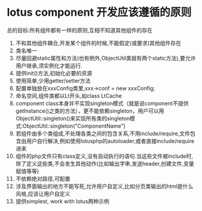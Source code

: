 # lotus component 开发应该遵循的原则 #
总的目标:所有组件都有一样的原则,互相不知道其他组件的存在
  1. 不和其他组件耦合,开发某个组件的时候,不能假定(或要求)其他组件存在
  1. 类名唯一
  1. 尽量回避static属性和方法(也有例外,ObjectUtil类就有两个static方法),要允许用户继承,须实例化才能运行.
  1. 提供init()方法,初始化必要的资源
  1. 使用简单,少用getter/setter方法
  1. 配置单独放在xxxConfig类里,xxx->conf = new xxxConfig;
  1. 命名空间,组件类都以Lt开头,如class LtCache
  1. component class本身并不实现singleton模式（就是说component不提供getInstance()之类的方法），更不能依赖singleton，用户可以用ObjectUtil::singleton()来实现所有类的singleton模式:ObjectUtil::singleton("ComponentName")
  1. 若组件由多个类组成,不处理各类之间的包含关系,不用include/require,文件包含由用户自行解决,例如使用lotusphp的autoloader,或者直接include/require进来
  1. 组件的php文件只有class定义,没有自动执行的语句.当这些文件被include时,除了定义这些类,不会发生其他动作(比如输出字串,发送header,创建文件,变量赋值等等)
  1. 不依赖绝对路径,可配置
  1. 涉及界面输出的地方不能写死,允许用户自定义,比如分页类输出的html是什么风格,应该让用户自定义
  1. 提供simplest, work with lotus两种示例